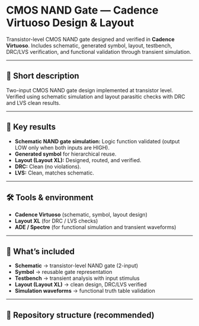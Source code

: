 # CMOS NAND Gate — Cadence Virtuoso Design & Layout

Transistor-level CMOS NAND gate designed and verified in **Cadence Virtuoso**. Includes schematic, generated symbol, layout, testbench, DRC/LVS verification, and functional validation through transient simulation.

---

## 📌 Short description
Two-input CMOS NAND gate design implemented at transistor level. Verified using schematic simulation and layout parasitic checks with DRC and LVS clean results.

---

## 📝 Key results
- **Schematic NAND gate simulation:** Logic function validated (output LOW only when both inputs are HIGH).  
- **Generated symbol** for hierarchical reuse.  
- **Layout (Layout XL):** Designed, routed, and verified.  
- **DRC:** Clean (no violations).  
- **LVS:** Clean, matches schematic.  

---

## 🛠 Tools & environment
- **Cadence Virtuoso** (schematic, symbol, layout design)  
- **Layout XL** (for DRC / LVS checks)  
- **ADE / Spectre** (for functional simulation and transient waveforms)  

---

## 📐 What’s included
- **Schematic** → transistor-level NAND gate (2-input)  
- **Symbol** → reusable gate representation  
- **Testbench** → transient analysis with input stimulus  
- **Layout (Layout XL)** → clean design, DRC/LVS verified  
- **Simulation waveforms** → functional truth table validation  

---

## 📂 Repository structure (recommended)
